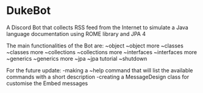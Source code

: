 # DukeBot
A Discord Bot that collects RSS feed from the Internet to simulate a Java language documentation using ROME library and JPA 4 

The main functionalities of the Bot are:
~object
~object more
~classes
~classes more
~collections
~collections more
~interfaces
~interfaces more
~generics
~generics more
~jpa
~jpa tutorial
~shutdown

For the future update:
-making a ~help command that will list the available commands with a short description
-creating a MessageDesign class for customise the Embed messages
